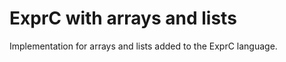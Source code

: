 ExprC with arrays and lists
===========================

Implementation for arrays and lists added to the ExprC language.